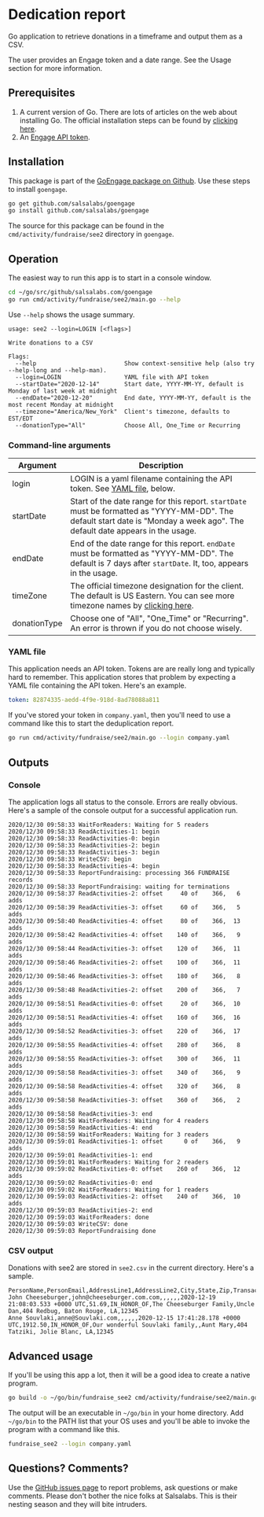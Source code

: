 # Dedication report

Go application to retrieve donations in a timeframe and output them as a CSV.

The user provides an Engage token and a date range.
See the Usage section for more information.

## Prerequisites

1. A current version of Go.  There are lots of articles on the web about
installing Go.  The official installation steps can be found by [clicking here](https://golang.org/doc/install).
1. An [Engage API token](https://help.salsalabs.com/hc/en-us/articles/224470007-Salsa-Engage-Integration-API-Overview).


## Installation

This package is part of the [GoEngage package on Github](https://github.com/salsalabs/goengage). 
Use these steps to install `goengage`.

```bash
go get github.com/salsalabs/goengage
go install github.com/salsalabs/goengage
```

The source for this package can be found in the `cmd/activity/fundraise/see2` directory in `goengage`.

## Operation

The easiest way to run this app is to start in a console window. 

```bash
cd ~/go/src/github/salsalabs.com/goengage
go run cmd/activity/fundraise/see2/main.go --help
```

Use `--help` shows the usage summary.

```
usage: see2 --login=LOGIN [<flags>]

Write donations to a CSV

Flags:
  --help                         Show context-sensitive help (also try --help-long and --help-man).
  --login=LOGIN                  YAML file with API token
  --startDate="2020-12-14"       Start date, YYYY-MM-YY, default is Monday of last week at midnight
  --endDate="2020-12-20"         End date, YYYY-MM-YY, default is the most recent Monday at midnight
  --timezone="America/New_York"  Client's timezone, defaults to EST/EDT
  --donationType="All"           Choose All, One_Time or Recurring

```

### Command-line arguments

|Argument|Description|
|--------|-----------|
|login| LOGIN is a yaml filename containing the API token.  See [YAML file](#yaml-file), below.|
|startDate | Start of the date range for this report.  `startDate` must be formatted as "YYYY-MM-DD".  The default start date is "Monday a week ago".  The default date appears in the usage.|
|endDate | End of the date range for this report.  `endDate` must be formatted as "YYYY-MM-DD".  The default is 7 days after `startDate`. It, too, appears in the usage.|
|timeZone|The official timezone designation for the client.  The default is US Eastern.  You can see more timezone names by [clicking here](https://en.wikipedia.org/wiki/List_of_tz_database_time_zones).|
|donationType|Choose one of "All", "One_Time" or "Recurring".  An error is thrown if you do not choose wisely.|

### YAML file

This application needs an API token.
Tokens are are really long and typically hard to remember.
This application stores that problem by expecting a YAML file containing the API token.  Here's an example.

```yaml
token: 82874335-aedd-4f9e-918d-8ad78088a811
```
If you've stored your token in `company.yaml`, then you'll need to use a command like this to start the deduplication report.

```bash
go run cmd/activity/fundraise/see2/main.go --login company.yaml
```

## Outputs
### Console

The application logs all status to the console.  Errors are really obvious.  Here's a sample of the console output for a successful application run.

```
2020/12/30 09:58:33 WaitForReaders: Waiting for 5 readers
2020/12/30 09:58:33 ReadActivities-1: begin
2020/12/30 09:58:33 ReadActivities-0: begin
2020/12/30 09:58:33 ReadActivities-2: begin
2020/12/30 09:58:33 ReadActivities-3: begin
2020/12/30 09:58:33 WriteCSV: begin
2020/12/30 09:58:33 ReadActivities-4: begin
2020/12/30 09:58:33 ReportFundraising: processing 366 FUNDRAISE records
2020/12/30 09:58:33 ReportFundraising: waiting for terminations
2020/12/30 09:58:37 ReadActivities-2: offset     40 of    366,   6 adds
2020/12/30 09:58:39 ReadActivities-3: offset     60 of    366,   5 adds
2020/12/30 09:58:40 ReadActivities-4: offset     80 of    366,  13 adds
2020/12/30 09:58:42 ReadActivities-4: offset    140 of    366,   9 adds
2020/12/30 09:58:44 ReadActivities-3: offset    120 of    366,  11 adds
2020/12/30 09:58:46 ReadActivities-2: offset    100 of    366,  11 adds
2020/12/30 09:58:46 ReadActivities-3: offset    180 of    366,   8 adds
2020/12/30 09:58:48 ReadActivities-2: offset    200 of    366,   7 adds
2020/12/30 09:58:51 ReadActivities-0: offset     20 of    366,  10 adds
2020/12/30 09:58:51 ReadActivities-4: offset    160 of    366,  16 adds
2020/12/30 09:58:52 ReadActivities-3: offset    220 of    366,  17 adds
2020/12/30 09:58:55 ReadActivities-4: offset    280 of    366,   8 adds
2020/12/30 09:58:55 ReadActivities-3: offset    300 of    366,  11 adds
2020/12/30 09:58:58 ReadActivities-3: offset    340 of    366,   9 adds
2020/12/30 09:58:58 ReadActivities-4: offset    320 of    366,   8 adds
2020/12/30 09:58:58 ReadActivities-3: offset    360 of    366,   2 adds
2020/12/30 09:58:58 ReadActivities-3: end
2020/12/30 09:58:58 WaitForReaders: Waiting for 4 readers
2020/12/30 09:58:59 ReadActivities-4: end
2020/12/30 09:58:59 WaitForReaders: Waiting for 3 readers
2020/12/30 09:59:01 ReadActivities-1: offset      0 of    366,   9 adds
2020/12/30 09:59:01 ReadActivities-1: end
2020/12/30 09:59:01 WaitForReaders: Waiting for 2 readers
2020/12/30 09:59:02 ReadActivities-0: offset    260 of    366,  12 adds
2020/12/30 09:59:02 ReadActivities-0: end
2020/12/30 09:59:02 WaitForReaders: Waiting for 1 readers
2020/12/30 09:59:03 ReadActivities-2: offset    240 of    366,  10 adds
2020/12/30 09:59:03 ReadActivities-2: end
2020/12/30 09:59:03 WaitForReaders: done
2020/12/30 09:59:03 WriteCSV: done
2020/12/30 09:59:03 ReportFundraising done
```

### CSV output

Donations with see2 are stored in `see2.csv` in the current directory.  Here's a sample.

```
PersonName,PersonEmail,AddressLine1,AddressLine2,City,State,Zip,TransactionDate,Amount,DedicationType,Dedication,Notify,DedicationAddress
John Cheeseburger,john@cheeseburger.com.com,,,,,,2020-12-19 21:08:03.533 +0000 UTC,51.69,IN_HONOR_OF,The Cheeseburger Family,Uncle Dan,404 Redbug, Baton Rouge, LA,12345
Anne Souvlaki,anne@Souvlaki.com,,,,,,2020-12-15 17:41:28.178 +0000 UTC,1912.50,IN_HONOR_OF,Our wonderful Souvlaki family,,Aunt Mary,404 Tatziki, Jolie Blanc, LA,12345
```

## Advanced usage

If you'll be using this app a lot, then it will be a good idea to create a native program.

```bash
go build -o ~/go/bin/fundraise_see2 cmd/activity/fundraise/see2/main.go
```

The output will be an executable in `~/go/bin` in your home directory.
Add `~/go/bin` to the PATH list that your OS uses and you'll be able to invoke the program with a command like this.

```bash
fundraise_see2 --login company.yaml
```

## Questions?  Comments?

Use the [GitHub issues page](https://github.com/salsalabs/goengage/issues) to report problems, ask questions or make comments. Please don't bother the nice folks at Salsalabs.  This is their nesting season and they will bite intruders.
